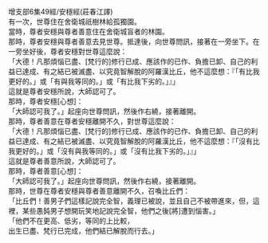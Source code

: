 增支部6集49經/安穩經(莊春江譯)  
有一次，世尊住在舍衛城祇樹林給孤獨園。  
當時，尊者安穩與尊者善意住在舍衛城盲者的林園。  
那時，尊者安穩與尊者善意去見世尊。抵達後，向世尊問訊，接著在一旁坐下。在一旁坐好後，尊者安穩對世尊這麼說：  
「大德！凡那煩惱已盡、[梵行的]修行已成、應該作的已作、負擔已卸、自己的利益已達成、有之結已被滅盡、以究竟智解脫的阿羅漢比丘，他不這麼想：『「有比我更好的。」或「有與我等同的。」或「有比我下劣的。」』」  
這就是尊者安穩所說，大師認可了。  
那時，尊者安穩[心想]：  
「大師認可我了。」起座向世尊問訊，然後作右繞，接著離開。  
那時，尊者善意在尊者安穩離開不久，對世尊這麼說：  
「大德！凡那煩惱已盡、[梵行的]修行已成、應該作的已作、負擔已卸、自己的利益已達成、有之結已被滅盡、以究竟智解脫的阿羅漢比丘，他不這麼想：『「沒有比我更好的。」或「沒有與我等同的。」或「沒有比我下劣的。」』」  
這就是尊者善意所說，大師認可了。  
那時，尊者善意[心想]：  
「大師認可我了。」起座向世尊問訊，然後作右繞，接著離開。  
那時，世尊在尊者安穩與尊者善意離開不久，召喚比丘們：  
「比丘們！善男子們這樣記說完全智，義理已被說，並且自己不被帶進來，但，這裡，某些愚鈍男子想開玩笑地記說完全智，他們之後[將]遭到惱害。」  
「他們不在更高、低劣，等同的上比較，  
出生已盡、梵行已完成，他們結已解脫而行去。」  
  
  
